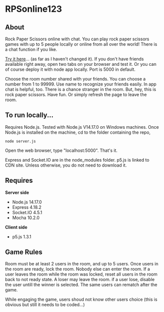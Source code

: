 # RPSonline123

## About
Rock Paper Scissors online with chat. You can play rock paper scissors games with up to 5 people locally or online from all over the world! There is a chat function if you like.

[Try it here](https://rpsonline123.azurewebsites.net/)... (as far as I haven't changed it). If you don't have friends available right away, open two tabs on your browser and test it. Or you can of course deploy it with node app locally. Port is 5000 in default.

Choose the room number shared with your friends. You can choose a number from 1 to 99999. Use name to recognize your friends easily. In app chat is helpful, too. There is a chance stranger in the room. But, hey, this is rock paper scissors. Have fun. Or simply refresh the page to leave the room.

## To run locally...
Requires Node.js. Tested with Node.js V14.17.0 on Windows machines. Once Node.js is installed on the machine, cd to the folder containing the repo, 

```
node server.js
```
Open the web browser, type "localhost:5000". That's it.

Express and Socket.IO are in the node_modules folder.
p5.js is linked to CDN site. Unless otherwise, you do not need to download it.

## Requires
**Server side**
- Node.js 14.17.0
- Express 4.18.2
- Socket.IO 4.5.1
- Mocha 10.2.0

**Client side**
- p5.js 1.3.1

## Game Rules
Room must be at least 2 users in the room, and up to 5 users. Once users in the room are ready, lock the room. Nobody else can enter the room.
If a user leaves the room while the room was locked, reset all users in the room back to not ready state. A loser may leave the room.
if a user lose, disable the user untill the winner is selected. The same users can rematch after the game.

While engaging the game, users shoud not know other users choice (this is obvious but still it needs to be coded...)

